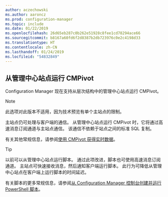 ```yaml
---
author: aczechowski
ms.author: aaroncz
ms.prod: configuration-manager
ms.topic: include
ms.date: 01/22/2019
ms.openlocfilehash: 26d65eb287c0b262e51928c8fee1cd78294ace66
ms.sourcegitcommit: b8167a60fd6f2d8387b2db723976c0e2c4198d33
ms.translationtype: HT
ms.contentlocale: zh-CN
ms.lasthandoff: 01/24/2019
ms.locfileid: "54832849"
---
```

## <a name="bkmk_cmpivot"></a>从管理中心站点运行 CMPivot
<!--3610960-->

Configuration Manager 现在支持从层次结构中的管理中心站点运行 CMPivot。 

> [!Note]  
> 此选项对此版本不适用，因为技术预览有单个主站点的限制。  

主站点仍可处理与客户端的通信。 从管理中心站点运行 CMPivot 时，它将通过高速消息订阅通道与主站点通信。 该通信不依赖于站点之间的标准 SQL 复制。 

有关其他常规信息，请参阅[使用 CMPivot 获得实时数据](/sccm/core/servers/manage/cmpivot)。

> [!Tip]  
> 以前可以从管理中心站点运行脚本。 通过此项改进，脚本也可使用高速消息订阅通道。 主站点可快速接收消息，然后通知客户端运行脚本。 此行为可降低从管理中心站点在客户端上运行脚本的时间延迟。  
> 
> 有关脚本的更多常规信息，请参阅[从 Configuration Manager 控制台创建并运行 PowerShell 脚本](/sccm/apps/deploy-use/create-deploy-scripts)。  

